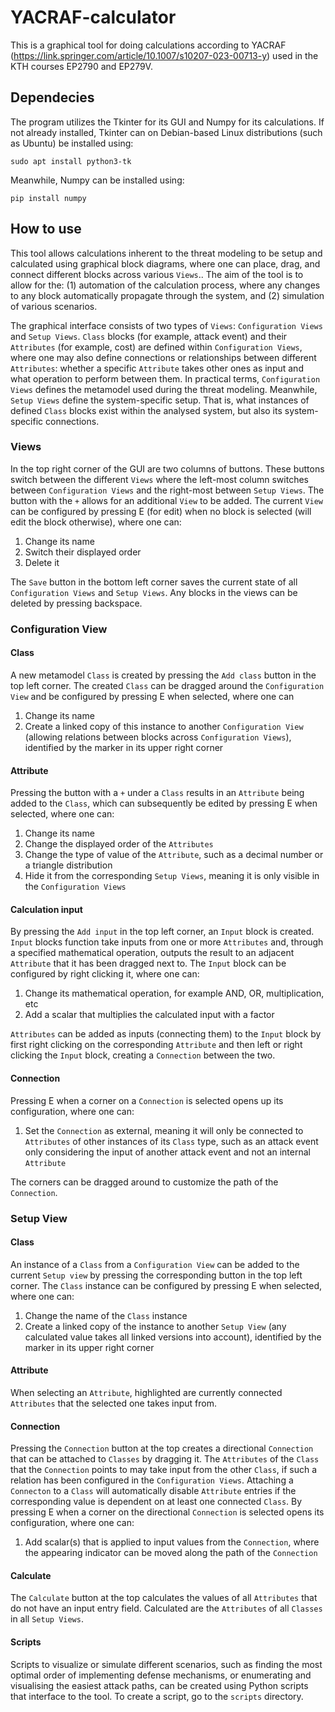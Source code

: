 # YACRAF-calculator

This is a graphical tool for doing calculations according to YACRAF (https://link.springer.com/article/10.1007/s10207-023-00713-y) used in the KTH courses EP2790 and EP279V.

## Dependecies

The program utilizes the Tkinter for its GUI and Numpy for its calculations. If not already installed, Tkinter can on Debian-based Linux distributions (such as Ubuntu) be installed using:

```
sudo apt install python3-tk
```

Meanwhile, Numpy can be installed using:

```
pip install numpy
```

## How to use

This tool allows calculations inherent to the threat modeling to be setup and calculated using graphical block diagrams, where one can place, drag, and connect different blocks across various `Views`.. The aim of the tool is to allow for the: (1) automation of the calculation process, where any changes to any block automatically propagate through the system, and (2) simulation of various scenarios.

The graphical interface consists of two types of `Views`: `Configuration Views` and `Setup Views`. `Class` blocks (for example, attack event) and their `Attributes` (for example, cost) are defined within `Configuration Views`, where one may also define connections or relationships between different `Attributes`: whether a specific `Attribute` takes other ones as input and what operation to perform between them. In practical terms, `Configuration Views` defines the metamodel used during the threat modeling. Meanwhile, `Setup Views` define the system-specific setup. That is, what instances of defined `Class` blocks exist within the analysed system, but also its system-specific connections.

### Views

In the top right corner of the GUI are two columns of buttons. These buttons switch between the different `Views` where the left-most column switches between `Configuration Views` and the right-most between `Setup Views`. The button with the `+` allows for an additional `View` to be added. The current `View` can be configured by pressing E (for edit) when no block is selected (will edit the block otherwise), where one can:

1. Change its name
2. Switch their displayed order
3. Delete it

The `Save` button in the bottom left corner saves the current state of all `Configuration Views` and `Setup Views`. Any blocks in the views can be deleted by pressing backspace.

### Configuration View

#### Class

A new metamodel `Class` is created by pressing the `Add class` button in the top left corner. The created `Class` can be dragged around the `Configuration View` and be configured by pressing E when selected, where one can

1. Change its name
2. Create a linked copy of this instance to another `Configuration View` (allowing relations between blocks across `Configuration Views`), identified by the marker in its upper right corner

#### Attribute

Pressing the button with a `+` under a `Class` results in an `Attribute` being added to the `Class`, which can subsequently be edited by pressing E when selected, where one can:

1. Change its name
2. Change the displayed order of the `Attributes`
3. Change the type of value of the `Attribute`, such as a decimal number or a triangle distribution
4. Hide it from the corresponding `Setup Views`, meaning it is only visible in the `Configuration Views`

#### Calculation input

By pressing the `Add input` in the top left corner, an `Input` block is created. `Input` blocks function take inputs from one or more `Attributes` and, through a specified mathematical operation, outputs the result to an adjacent `Attribute` that it has been dragged next to. The `Input` block can be configured by right clicking it, where one can:

1. Change its mathematical operation, for example AND, OR, multiplication, etc
2. Add a scalar that multiplies the calculated input with a factor

`Attributes` can be added as inputs (connecting them) to the `Input` block by first right clicking on the corresponding `Attribute` and then left or right clicking the `Input` block, creating a `Connection` between the two.

#### Connection

Pressing E when a corner on a `Connection` is selected opens up its configuration, where one can:

1. Set the `Connection` as external, meaning it will only be connected to `Attributes` of other instances of its `Class` type, such as an attack event only considering the input of another attack event and not an internal `Attribute`

The corners can be dragged around to customize the path of the `Connection`.

### Setup View

#### Class

An instance of a `Class` from a `Configuration View` can be added to the current `Setup view` by pressing the corresponding button in the top left corner. The `Class` instance can be configured by pressing E when selected, where one can:

1. Change the name of the `Class` instance
2. Create a linked copy of the instance to another `Setup View` (any calculated value takes all linked versions into account), identified by the marker in its upper right corner

#### Attribute

When selecting an `Attribute`, highlighted are currently connected `Attributes` that the selected one takes input from.

#### Connection

Pressing the `Connection` button at the top creates a directional `Connection` that can be attached to `Classes` by dragging it. The `Attributes` of the `Class` that the `Connection` points to may take input from the other `Class`, if such a relation has been configured in the `Configuration Views`. Attaching a `Connecton` to a `Class` will automatically disable `Attribute` entries if the corresponding value is dependent on at least one connected `Class`. By pressing E when a corner on the directional `Connection` is selected opens its configuration, where one can:

1. Add scalar(s) that is applied to input values from the `Connection`, where the appearing indicator can be moved along the path of the `Connection`

#### Calculate

The `Calculate` button at the top calculates the values of all `Attributes` that do not have an input entry field. Calculated are the `Attributes` of all `Classes` in all `Setup Views`.

#### Scripts

Scripts to visualize or simulate different scenarios, such as finding the most optimal order of implementing defense mechanisms, or enumerating and visualising the easiest attack paths, can be created using Python scripts that interface to the tool. To create a script, go to the `scripts` directory.
